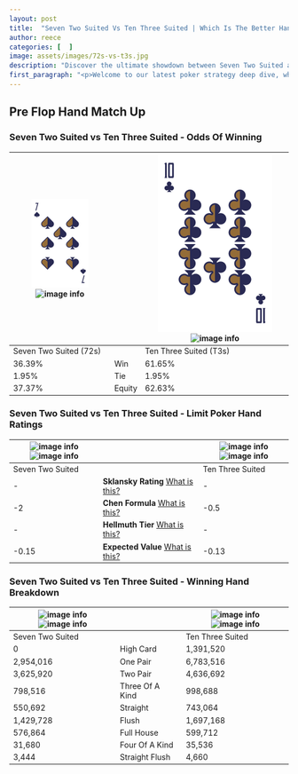 ```yaml
---
layout: post
title:  "Seven Two Suited Vs Ten Three Suited | Which Is The Better Hand In Poker? A Complete Guide"
author: reece
categories: [  ]
image: assets/images/72s-vs-t3s.jpg
description: "Discover the ultimate showdown between Seven Two Suited and Ten Three Suited in poker! Uncover the odds, strategies, and scenarios where one hand triumphs over the other. Get ready to up your poker game with this thrilling analysis."
first_paragraph: "<p>Welcome to our latest poker strategy deep dive, where we're pitting two distinct hands against each other in a high-stakes showdown: Seven Two Suited vs Ten Three Suited.</p><p>In the dynamic world of poker, every decision counts, and knowing which hand holds the upper hand is key to your success at the table.</p><p>In this article, we'll dissect these two hands, explore the scenarios where one dominates the other, and equip you with the knowledge to make strategic choices that can tip the odds in your favor.</p><p>Get ready to unravel the intriguing dynamics of these poker hands and elevate your game to new heights.</p>"
---
```




[comment]: # (sp0)

## Pre Flop Hand Match Up

<div class="table hand-ratings" markdown="1"> 



### Seven Two Suited vs Ten Three Suited - Odds Of Winning


    
| ![image info](assets/images/hand1/7.png) ![image info](assets/images/hand1/2s.png) |  | ![image info](assets/images/hand2/T.png) ![image info](assets/images/hand2/3s.png) |
| -------- | -------- | -------- |
| Seven Two Suited (72s) |  | Ten Three Suited (T3s) |
| 36.39% | Win | 61.65% |
| 1.95% | Tie | 1.95% |
| 37.37% | Equity | 62.63% |




[comment]: # (sp1)



### Seven Two Suited vs Ten Three Suited - Limit Poker Hand Ratings


    
| ![image info](https://www.riverpairs.com/assets/images/hand1/7.png) ![image info](https://www.riverpairs.com/assets/images/hand1/2s.png) |  | ![image info](https://www.riverpairs.com/assets/images/hand2/T.png) ![image info](https://www.riverpairs.com/assets/images/hand2/3s.png) |
| -------- | -------- | -------- |
| Seven Two Suited |  | Ten Three Suited |
| - | **Sklansky Rating** [What is this?](/sklansky-rating-explained) | - |
| -2 | **Chen Formula** [What is this?](/chen-formula-explained) | -0.5 |
| - | **Hellmuth Tier** [What is this?](/Hellmuth-tier-explained) | - |
| -0.15 | **Expected Value** [What is this?](/expected-value-explained) | -0.13 |




[comment]: # (sp2)



### Seven Two Suited vs Ten Three Suited - Winning Hand Breakdown


    
| ![image info](https://www.riverpairs.com/assets/images/hand1/7.png) ![image info](https://www.riverpairs.com/assets/images/hand1/2s.png) |  | ![image info](https://www.riverpairs.com/assets/images/hand2/T.png) ![image info](https://www.riverpairs.com/assets/images/hand2/3s.png) |
| -------- | -------- | -------- |
| Seven Two Suited |  | Ten Three Suited |
| 0 | High Card | 1,391,520 |
| 2,954,016 | One Pair | 6,783,516 |
| 3,625,920 | Two Pair | 4,636,692 |
| 798,516 | Three Of A Kind | 998,688 |
| 550,692 | Straight | 743,064 |
| 1,429,728 | Flush | 1,697,168 |
| 576,864 | Full House | 599,712 |
| 31,680 | Four Of A Kind | 35,536 |
| 3,444 | Straight Flush | 4,660 |




[comment]: # (sp3)



</div>

[comment]: # (sp4)



[comment]: # (sp5)

